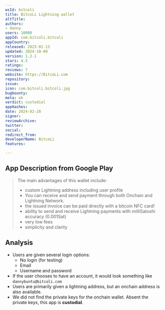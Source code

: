 ```yaml
---
wsId: bitcoli
title: BitcoLi Lightning wallet
altTitle: 
authors:
- danny
users: 10000
appId: com.bitcoli.bitcoli
appCountry: 
released: 2023-01-13
updated: 2024-10-09
version: 1.2.1
stars: 4.5
ratings: 
reviews: 7
website: https://BitcoLi.com
repository: 
issue: 
icon: com.bitcoli.bitcoli.jpg
bugbounty: 
meta: ok
verdict: custodial
appHashes: 
date: 2024-02-28
signer: 
reviewArchive: 
twitter: 
social: 
redirect_from: 
developerName: BitcoLi
features: 

---
```


## App Description from Google Play 

> The main advantages of this wallet include:
> - custom Lightning address including user profile
> - You can receive and send payment through both Onchain and Lightning Network.
> - the issued invoice can be paid directly with a bitcoin NFC card!
> - ability to send and receive Lightning payments with milliSatoshi accuracy (0.001Sat)
> - very low fees
> - simplicity and clarity

## Analysis

- Users are given several login options:
  - No login (for testing)
  - Email
  - Username and password
- If the user chooses to have an account, it would look something like
`dannybuntu@bitcoli.com`
- Users are primarily given a lightning address, but an onchain address is also available.
- We did not find the private keys for the onchain wallet. Absent the private keys, this app is **custodial**.
